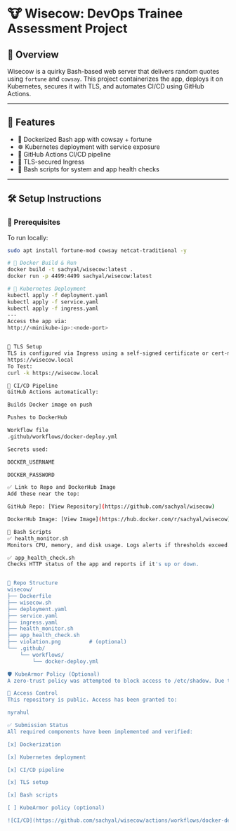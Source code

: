 # 🐮 Wisecow: DevOps Trainee Assessment Project

## 📌 Overview

Wisecow is a quirky Bash-based web server that delivers random quotes using `fortune` and `cowsay`. This project containerizes the app, deploys it on Kubernetes, secures it with TLS, and automates CI/CD using GitHub Actions.

---

## 🚀 Features

- 🐳 Dockerized Bash app with cowsay + fortune
- ☸️ Kubernetes deployment with service exposure
- 🔁 GitHub Actions CI/CD pipeline
- 🔐 TLS-secured Ingress
- 🧪 Bash scripts for system and app health checks

---

## 🛠️ Setup Instructions

### 🔹 Prerequisites

To run locally:
```bash
sudo apt install fortune-mod cowsay netcat-traditional -y

# 🔹 Docker Build & Run
docker build -t sachyal/wisecow:latest .
docker run -p 4499:4499 sachyal/wisecow:latest

# 🔹 Kubernetes Deployment
kubectl apply -f deployment.yaml
kubectl apply -f service.yaml
kubectl apply -f ingress.yaml
---
Access the app via:
http://<minikube-ip>:<node-port>


🔐 TLS Setup
TLS is configured via Ingress using a self-signed certificate or cert-manager. The app is accessible at:
https://wisecow.local
To Test:
curl -k https://wisecow.local

🔁 CI/CD Pipeline
GitHub Actions automatically:

Builds Docker image on push

Pushes to DockerHub

Workflow file
.github/workflows/docker-deploy.yml

Secrets used:

DOCKER_USERNAME

DOCKER_PASSWORD

✅ Link to Repo and DockerHub Image
Add these near the top:

GitHub Repo: [View Repository](https://github.com/sachyal/wisecow)

DockerHub Image: [View Image](https://hub.docker.com/r/sachyal/wisecow)

🧪 Bash Scripts
✅ health_monitor.sh
Monitors CPU, memory, and disk usage. Logs alerts if thresholds exceed.

✅ app_health_check.sh
Checks HTTP status of the app and reports if it's up or down.


📁 Repo Structure
wisecow/
├── Dockerfile
├── wisecow.sh
├── deployment.yaml
├── service.yaml
├── ingress.yaml
├── health_monitor.sh
├── app_health_check.sh
├── violation.png         # (optional)
└── .github/
    └── workflows/
        └── docker-deploy.yml

🛡️ KubeArmor Policy (Optional)
A zero-trust policy was attempted to block access to /etc/shadow. Due to setup issues, this step was skipped.

👥 Access Control
This repository is public. Access has been granted to:

nyrahul

✅ Submission Status
All required components have been implemented and verified:

[x] Dockerization

[x] Kubernetes deployment

[x] CI/CD pipeline

[x] TLS setup

[x] Bash scripts

[ ] KubeArmor policy (optional)

![CI/CD](https://github.com/sachyal/wisecow/actions/workflows/docker-deploy.yml/badge.svg)






